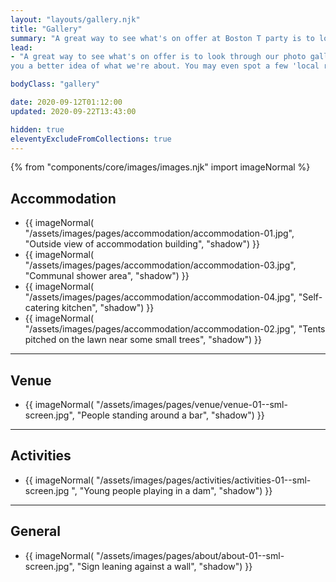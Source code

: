 ```yaml
---
layout: "layouts/gallery.njk"
title: "Gallery"
summary: "A great way to see what's on offer at Boston T party is to look through our photo gallery."
lead:
- "A great way to see what's on offer is to look through our photo gallery. Here are some pics of Boston T Party to give
you a better idea of what we're about. You may even spot a few 'local residents'."

bodyClass: "gallery"

date: 2020-09-12T01:12:00
updated: 2020-09-22T13:43:00

hidden: true
eleventyExcludeFromCollections: true
---
```


{% from "components/core/images/images.njk" import imageNormal %}

<section class="flow" aria-label="Accommodation pictures">
  <h2>Accommodation</h2>
  <ul class="auto-grid no-list">
    <li>
      {{ imageNormal(
      "/assets/images/pages/accommodation/accommodation-01.jpg",
      "Outside view of accommodation building",
      "shadow")
      }}</li>
    <li>
      {{ imageNormal(
      "/assets/images/pages/accommodation/accommodation-03.jpg",
      "Communal shower area",
      "shadow")
      }}</li>
    <li>
      {{ imageNormal(
      "/assets/images/pages/accommodation/accommodation-04.jpg",
      "Self-catering kitchen",
      "shadow")
      }}</li>
    <li>
      {{ imageNormal(
      "/assets/images/pages/accommodation/accommodation-02.jpg",
      "Tents pitched on the lawn near some small trees",
      "shadow")
      }}</li>
  </ul>
</section>

---

<section aria-label="Venue pictures">
  <h2>Venue</h2>
  <ul class="auto-grid no-list">
    <li>
      {{ imageNormal(
      "/assets/images/pages/venue/venue-01--sml-screen.jpg",
      "People standing around a bar",
      "shadow")
      }}</li>
  </ul>
</section>

---

<section aria-label="Activities pictures">
  <h2>Activities</h2>
  <ul class="auto-grid no-list">
    <li>
      {{ imageNormal(
      "/assets/images/pages/activities/activities-01--sml-screen.jpg ",
      "Young people playing in a dam",
      "shadow")
      }}</li>
  </ul>
</section>

---

<section aria-label="General pictures">
  <h2>General</h2>
  <ul class="auto-grid no-list">
    <li>
      {{ imageNormal(
      "/assets/images/pages/about/about-01--sml-screen.jpg",
      "Sign leaning against a wall",
      "shadow")
      }}</li>
  </ul>
</section>
